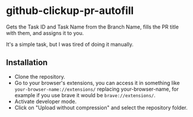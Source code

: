 # github-clickup-pr-autofill

Gets the Task ID and Task Name from the Branch Name, fills the PR title with them, and assigns it to you.

It's a simple task, but I was tired of doing it manually.

## Installation

- Clone the repository.
- Go to your browser's extensions, you can access it in something like `your-browser-name://extensions/`
replacing your-browser-name, for example if you use brave it would be `brave://extensions/`.
- Activate developer mode.
- Click on "Upload without compression" and select the repository folder.